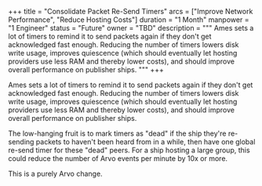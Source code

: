 +++
title = "Consolidate Packet Re-Send Timers"
arcs = ["Improve Network Performance", "Reduce Hosting Costs"]
duration = "1 Month"
manpower = "1 Engineer"
status = "Future"
owner = "TBD"
description = """
Ames sets a lot of timers to remind it to send packets again if they don't get acknowledged fast enough.  Reducing the number of timers lowers disk write usage, improves quiescence (which should eventually let hosting providers use less RAM and thereby lower costs), and should improve overall performance on publisher ships.
"""
+++

Ames sets a lot of timers to remind it to send packets again if they don't get acknowledged fast enough.  Reducing the number of timers lowers disk write usage, improves quiescence (which should eventually let hosting providers use less RAM and thereby lower costs), and should improve overall performance on publisher ships.

The low-hanging fruit is to mark timers as "dead" if the ship they're re-sending packets to haven't been heard from in a while, then have one global re-send timer for these "dead" peers.  For a ship hosting a large group, this could reduce the number of Arvo events per minute by 10x or more.

This is a purely Arvo change.
